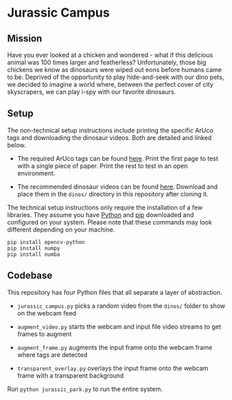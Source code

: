 # Jurassic Campus

## Mission

Have you ever looked at a chicken and wondered - what if this delicious animal was 100 times larger and featherless? Unfortunately, those big chickens we know as dinosaurs were wiped out eons before humans came to be. Deprived of the opportunity to play hide-and-seek with our dino pets, we decided to imagine a world where, between the perfect cover of city skyscrapers, we can play i-spy with our favorite dinosaurs. 

## Setup

The non-technical setup instructions include printing the specific ArUco tags and downloading the dinosaur videos. Both are detailed and linked below.

- The required ArUco tags can be found [here](https://docs.google.com/document/d/1eA6-tnGdpKxbonCRuyIRx6itX3ZplzBn_FTm_ptHkCE/edit). Print the first page to test with a single piece of paper. Print the rest to test in an open environment.

- The recommended dinosaur videos can be found [here](https://drive.google.com/drive/u/1/folders/1s04W4yC9aMDRX1DZCRmgnEE9NPL-GhlU). Download and place them in the `dinos/` directory in this repository after cloning it.

The technical setup instructions only require the installation of a few libraries. They assume you have [Python](https://www.python.org/downloads/) and [pip](https://pypi.org/project/pip/) downloaded and configured on your system. Please note that these commands may look different depending on your machine.

```shell
pip install opencv-python
pip install numpy
pip install numba
```

## Codebase

This repository has four Python files that all separate a layer of abstraction.

- `jurassic_campus.py` picks a random video from the `dinos/` folder to show on the webcam feed

- `augment_video.py` starts the webcam and input file video streams to get frames to augment

- `augment_frame.py` augments the input frame onto the webcam frame where tags are detected

- `transparent_overlay.py` overlays the input frame onto the webcam frame with a transparent background

Run `python jurassic_park.py` to run the entire system. 